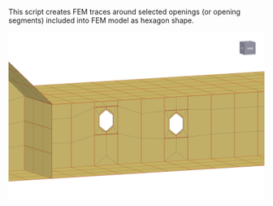 This script creates FEM traces around selected openings (or opening segments) included into FEM model as hexagon shape.

![hexagonTraces](https://github.com/napa-lh/scripts/blob/master/FEM/HexagonOpeningTraces/IMAGE.png)